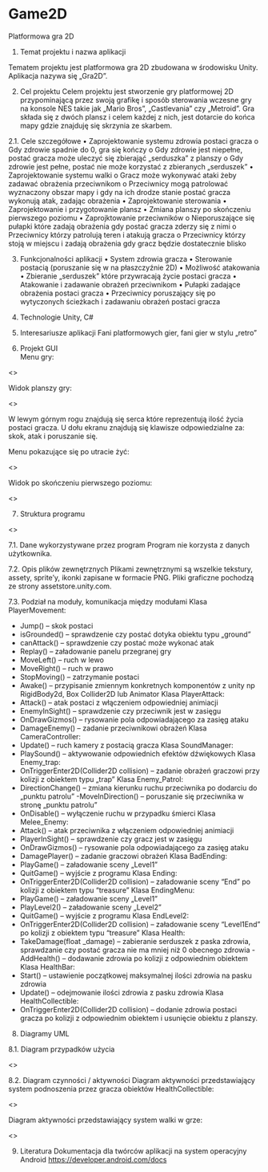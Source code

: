 # Game2D
Platformowa gra 2D


1. Temat projektu i nazwa aplikacji

Tematem projektu jest platformowa gra 2D zbudowana w środowisku Unity. Aplikacja 
nazywa się „Gra2D”. 

2. Cel projektu 
Celem projektu jest stworzenie gry platformowej 2D przypominającą przez swoją grafikę i sposób 
sterowania wczesne gry na konsole NES takie jak „Mario Bros”, „Castlevania” czy „Metroid”. Gra 
składa się z dwóch plansz i celem każdej z nich, jest dotarcie do końca mapy gdzie znajduję się skrzynia 
ze skarbem. 

2.1. Cele szczegółowe
• Zaprojektowanie systemu zdrowia postaci gracza o Gdy zdrowie spadnie do 0, gra się kończy 
o Gdy zdrowie jest niepełne, postać gracza może uleczyć się zbierająć „serduszka” z planszy 
o Gdy zdrowie jest pełne, postać nie może korzystać z zbieranych „serduszek” 
• Zaprojektowanie systemu walki o Gracz może wykonywać ataki żeby zadawać obrażenia 
przeciwnikom o Przeciwnicy mogą patrolować wyznaczony obszar mapy i gdy na ich drodze 
stanie postać gracza wykonują atak, zadając obrażenia 
• Zaprojektowanie sterowania 
• Zaprojektowanie i przygotowanie plansz 
• Zmiana planszy po skończeniu pierwszego poziomu 
• Zaprojktowanie przeciwników o Nieporuszające się pułapki które zadają obrażenia gdy 
postać gracza zderzy się z nimi o Przeciwnicy którzy patrolują teren i atakują gracza 
o Przeciwnicy którzy stoją w miejscu i zadają obrażenia gdy gracz będzie dostatecznie 
blisko 

3. Funkcjonalności aplikacji 
• System zdrowia gracza 
• Sterowanie postacią (poruszanie się w na płaszczyźnie 2D) 
• Możliwość atakowania 
• Zbieranie „serduszek” które przywracają życie postaci gracza 
• Atakowanie i zadawanie obrażeń przeciwnikom 
• Pułapki zadające obrażenia postaci gracza 
• Przeciwnicy poruszający się po wytyczonych ścieżkach i zadawaniu obrażeń postaci gracza 

4. Technologie 
Unity, C#

5. Interesariusze aplikacji 
Fani platformowych gier, fani gier w stylu „retro” 

6. Projekt GUI  
Menu gry: 

<>

Widok planszy gry: 

<>

W lewym górnym rogu znajdują się serca które reprezentują ilość życia postaci gracza. 
U dołu ekranu znajdują się klawisze odpowiedzialne za: skok, atak i poruszanie się.

Menu pokazujące się po utracie żyć: 

<>

Widok po skończeniu pierwszego poziomu: 

<>

7. Struktura programu 

<>

7.1. Dane wykorzystywane przez program 
Program nie korzysta z danych użytkownika. 

7.2. Opis plików zewnętrznych
Plikami zewnętrznymi są wszelkie tekstury, assety, sprite’y, ikonki zapisane w formacie PNG. Pliki graficzne pochodzą ze strony 
assetstore.unity.com. 

7.3. Podział na moduły, komunikacja między modułami
Klasa PlayerMovement: 
- Jump() – skok postaci 
- isGrounded() – sprawdzenie czy postać dotyka obiektu typu „ground” 
- canAttack() – sprawdzenie czy postać może wykonać atak 
- Replay() – załadowanie panelu przegranej gry 
- MoveLeft() – ruch w lewo 
- MoveRight() – ruch w prawo 
- StopMoving() – zatrzymanie postaci 
- Awake() – przypisanie zmiennym konkretnych komponentów z unity np RigidBody2d, Box Collider2D 
lub Animator 
Klasa PlayerAttack: 
- Attack() – atak postaci z włączeniem odpowiedniej animiacji 
- EnemyInSight() – sprawdzenie czy przeciwnik jest w zasięgu 
- OnDrawGizmos() – rysowanie pola odpowiadającego za zasięg ataku 
- DamageEnemy() – zadanie przeciwnikowi obrażeń 
Klasa CameraController: 
- Update() – ruch kamery z postacią gracza 
Klasa SoundManager: 
- PlaySound() – aktywowanie odpowiednich efektów dźwiękowych 
Klasa Enemy_trap: 
- OnTriggerEnter2D(Collider2D collision) – zadanie obrażeń graczowi przy kolizji z obiektem typu 
„trap” 
Klasa Enemy_Patrol: 
- DirectionChange() – zmiana kierunku ruchu przeciwnika po dodarciu do „punktu patrolu” 
-MoveInDirection() – poruszanie się przeciwnika w stronę „punktu patrolu” 
- OnDisable() – wyłączenie ruchu w przypadku śmierci 
Klasa Melee_Enemy: 
- Attack() – atak przeciwnika z włączeniem odpowiedniej animiacji 
- PlayerInSight() – sprawdzenie czy gracz jest w zasięgu 
- OnDrawGizmos() – rysowanie pola odpowiadającego za zasięg ataku 
- DamagePlayer() – zadanie graczowi obrażeń Klasa BadEnding: 
- PlayGame() – załadowanie sceny „Level1” 
- QuitGame() – wyjście z programu 
Klasa Ending: 
- OnTriggerEnter2D(Collider2D collision) – załadowanie sceny “End” po kolizji z obiektem typu 
“treasure” 
Klasa EndingMenu: 
- PlayGame() – załadowanie sceny „Level1” 
- PlayLevel2() – załadowanie sceny „Level2” 
- QuitGame() – wyjście z programu 
Klasa EndLevel2: 
- OnTriggerEnter2D(Collider2D collision) – załadowanie sceny “Level1End” po kolizji z obiektem typu
“treasure” 
Klasa Health: 
- TakeDamage(float _damage) – zabieranie serduszek z paska zdrowia, sprawdzanie czy postać gracza 
nie ma mniej niż 0 obecnego zdrowia 
-AddHealth() – dodawanie zdrowia po kolizji z odpowiednim obiektem 
Klasa HealthBar: 
- Start() – ustawienie początkowej maksymalnej ilości zdrowia na pasku zdrowia 
- Update() – odejmowanie ilości zdrowia z pasku zdrowia 
Klasa HealthCollectible: 
- OnTriggerEnter2D(Collider2D collision) – dodanie zdrowia postaci gracza po kolizji z odpowiednim 
obiektem i usunięcie obiektu z planszy. 

8. Diagramy UML 

8.1. Diagram przypadków użycia

<>

8.2. Diagram czynności / aktywności
Diagram aktywności przedstawiający system podnoszenia przez gracza obiektów HealthCollectible:

<>

Diagram aktywności przedstawiający system walki w grze: 

<>


9. Literatura 
Dokumentacja dla twórców aplikacji na system operacyjny Android 
https://developer.android.com/docs



